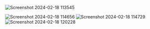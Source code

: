 ![Screenshot 2024-02-18 113545](https://github.com/Amisha0971/ANDROID-WEB-VIEW-BY-GOOGLE-SEARCH/assets/136344215/aca341db-9fc5-4a6f-9682-3d934aa81e34)

![Screenshot 2024-02-18 114656](https://github.com/Amisha0971/ANDROID-WEB-VIEW-BY-GOOGLE-SEARCH/assets/136344215/8bdb1be9-d76c-4592-ab1e-6c82313592ff)
![Screenshot 2024-02-18 114729](https://github.com/Amisha0971/ANDROID-WEB-VIEW-BY-GOOGLE-SEARCH/assets/136344215/0067c1de-f210-4cac-9f2a-8a1addbf03e8)
![Screenshot 2024-02-18 120228](https://github.com/Amisha0971/ANDROID-WEB-VIEW-BY-GOOGLE-SEARCH/assets/136344215/6b429fa6-8e4d-41fd-b545-848d904fb68c)

